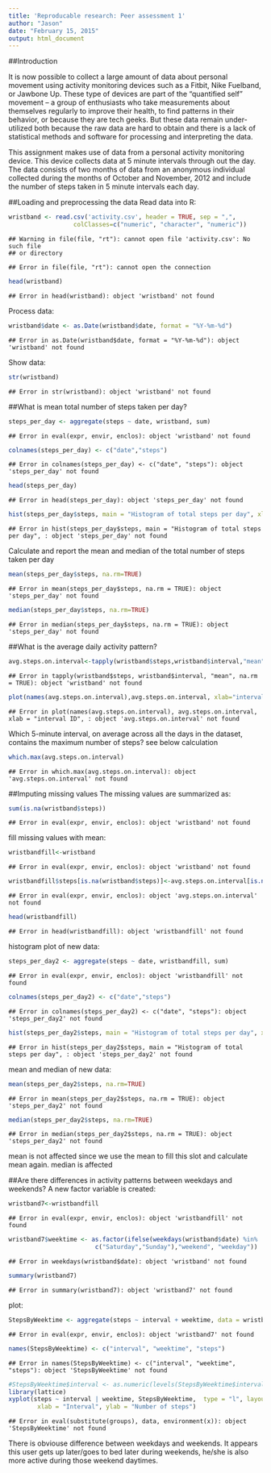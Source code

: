 ```yaml
---
title: 'Reproducable research: Peer assessment 1'
author: "Jason"
date: "February 15, 2015"
output: html_document
---
```

##Introduction

It is now possible to collect a large amount of data about personal movement using activity monitoring devices such as a Fitbit, Nike Fuelband, or Jawbone Up. These type of devices are part of the “quantified self” movement – a group of enthusiasts who take measurements about themselves regularly to improve their health, to find patterns in their behavior, or because they are tech geeks. But these data remain under-utilized both because the raw data are hard to obtain and there is a lack of statistical methods and software for processing and interpreting the data.

This assignment makes use of data from a personal activity monitoring device. This device collects data at 5 minute intervals through out the day. The data consists of two months of data from an anonymous individual collected during the months of October and November, 2012 and include the number of steps taken in 5 minute intervals each day.

##Loading and preprocessing the data
Read data into R: 

```r
wristband <- read.csv('activity.csv', header = TRUE, sep = ",",
                  colClasses=c("numeric", "character", "numeric"))
```

```
## Warning in file(file, "rt"): cannot open file 'activity.csv': No such file
## or directory
```

```
## Error in file(file, "rt"): cannot open the connection
```

```r
head(wristband)
```

```
## Error in head(wristband): object 'wristband' not found
```
Process data:

```r
wristband$date <- as.Date(wristband$date, format = "%Y-%m-%d")
```

```
## Error in as.Date(wristband$date, format = "%Y-%m-%d"): object 'wristband' not found
```
Show data:

```r
str(wristband)
```

```
## Error in str(wristband): object 'wristband' not found
```
##What is mean total number of steps taken per day?

```r
steps_per_day <- aggregate(steps ~ date, wristband, sum)
```

```
## Error in eval(expr, envir, enclos): object 'wristband' not found
```

```r
colnames(steps_per_day) <- c("date","steps")
```

```
## Error in colnames(steps_per_day) <- c("date", "steps"): object 'steps_per_day' not found
```

```r
head(steps_per_day)
```

```
## Error in head(steps_per_day): object 'steps_per_day' not found
```

```r
hist(steps_per_day$steps, main = "Histogram of total steps per day", xlab = "steps",ylab="days", freq=TRUE, col = "red")
```

```
## Error in hist(steps_per_day$steps, main = "Histogram of total steps per day", : object 'steps_per_day' not found
```

Calculate and report the mean and median of the total number of steps taken per day

```r
mean(steps_per_day$steps, na.rm=TRUE)
```

```
## Error in mean(steps_per_day$steps, na.rm = TRUE): object 'steps_per_day' not found
```

```r
median(steps_per_day$steps, na.rm=TRUE)
```

```
## Error in median(steps_per_day$steps, na.rm = TRUE): object 'steps_per_day' not found
```

##What is the average daily activity pattern?

```r
avg.steps.on.interval<-tapply(wristband$steps,wristband$interval,"mean",na.rm=TRUE) 
```

```
## Error in tapply(wristband$steps, wristband$interval, "mean", na.rm = TRUE): object 'wristband' not found
```

```r
plot(names(avg.steps.on.interval),avg.steps.on.interval, xlab="interval ID",ylab="steps", type="l")
```

```
## Error in plot(names(avg.steps.on.interval), avg.steps.on.interval, xlab = "interval ID", : object 'avg.steps.on.interval' not found
```

Which 5-minute interval, on average across all the days in the dataset, contains the maximum number of steps? see below calculation

```r
which.max(avg.steps.on.interval)
```

```
## Error in which.max(avg.steps.on.interval): object 'avg.steps.on.interval' not found
```
##Imputing missing values
The missing values are summarized as:

```r
sum(is.na(wristband$steps))
```

```
## Error in eval(expr, envir, enclos): object 'wristband' not found
```

fill missing values with mean:

```r
wristbandfill<-wristband
```

```
## Error in eval(expr, envir, enclos): object 'wristband' not found
```

```r
wristbandfill$steps[is.na(wristband$steps)]<-avg.steps.on.interval[is.na(wristband$steps)]
```

```
## Error in eval(expr, envir, enclos): object 'avg.steps.on.interval' not found
```

```r
head(wristbandfill)
```

```
## Error in head(wristbandfill): object 'wristbandfill' not found
```
histogram plot of new data:

```r
steps_per_day2 <- aggregate(steps ~ date, wristbandfill, sum)
```

```
## Error in eval(expr, envir, enclos): object 'wristbandfill' not found
```

```r
colnames(steps_per_day2) <- c("date","steps")
```

```
## Error in colnames(steps_per_day2) <- c("date", "steps"): object 'steps_per_day2' not found
```

```r
hist(steps_per_day2$steps, main = "Histogram of total steps per day", xlab = "steps",ylab="days", freq=TRUE, col = "red")
```

```
## Error in hist(steps_per_day2$steps, main = "Histogram of total steps per day", : object 'steps_per_day2' not found
```

mean and median of new data:

```r
mean(steps_per_day2$steps, na.rm=TRUE)
```

```
## Error in mean(steps_per_day2$steps, na.rm = TRUE): object 'steps_per_day2' not found
```

```r
median(steps_per_day2$steps, na.rm=TRUE)
```

```
## Error in median(steps_per_day2$steps, na.rm = TRUE): object 'steps_per_day2' not found
```
mean is not affected since we use the mean to fill this slot and calculate mean again. median is affected

##Are there differences in activity patterns between weekdays and weekends?
A new factor variable is created: 

```r
wristband7<-wristbandfill
```

```
## Error in eval(expr, envir, enclos): object 'wristbandfill' not found
```

```r
wristband7$weektime <- as.factor(ifelse(weekdays(wristband$date) %in% 
                        c("Saturday","Sunday"),"weekend", "weekday"))
```

```
## Error in weekdays(wristband$date): object 'wristband' not found
```

```r
summary(wristband7)
```

```
## Error in summary(wristband7): object 'wristband7' not found
```
plot:

```r
StepsByWeektime <- aggregate(steps ~ interval + weektime, data = wristband7, mean)
```

```
## Error in eval(expr, envir, enclos): object 'wristband7' not found
```

```r
names(StepsByWeektime) <- c("interval", "weektime", "steps")
```

```
## Error in names(StepsByWeektime) <- c("interval", "weektime", "steps"): object 'StepsByWeektime' not found
```

```r
#StepsByWeektime$interval <- as.numeric(levels(StepsByWeektime$interval))[StepsByWeektime$interval]
library(lattice)
xyplot(steps ~ interval | weektime, StepsByWeektime,  type = "l", layout = c(1, 2), 
        xlab = "Interval", ylab = "Number of steps")
```

```
## Error in eval(substitute(groups), data, environment(x)): object 'StepsByWeektime' not found
```

There is obviouse difference between weekdays and weekends. It appears this user gets up later/goes to bed later during weekends, he/she is also more active during those weekend daytimes.
